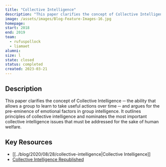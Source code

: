 ```yaml
---
title: "Collective Intelligence"
description: "This paper clarifies the concept of Collective Intelligence ─ the ability that allows a group to learn to take useful actions over time ─ and argues for the pre-eminence of emotional factors in group intelligence."
image: /assets/images/Blog-Feature-Images-16.jpg
homepage:
start: 2018
end: 2019
team:
  - rufuspollock
  - liamaet
alumni:
size: l
state: closed
status: completed
created: 2023-03-21
---
```


## Description

This paper clarifies the concept of Collective Intelligence ─ the ability that allows a group to learn to take useful actions over time ─ and argues for the pre-eminence of emotional factors in group intelligence. It outlines principles of collective intelligence and nominates the most important collective intelligence issues that must be addressed for the sake of human welfare.

## Key Resources

- [[../blog/2020/08/28/collective-intelligence|Collective Intelligence]]
- [Collective Intelligence Republished](https://drive.google.com/file/d/1NHBDtw3MplEuleEQN5oyPJtJ-rfQCgmX/view)